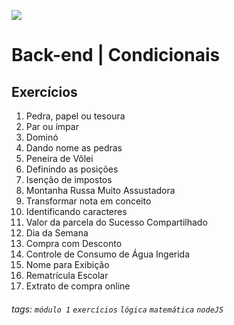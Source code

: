 ![](https://i.imgur.com/xG74tOh.png)

# Back-end | Condicionais

## Exercícios

1.  Pedra, papel ou tesoura
2.  Par ou ímpar
3.  Dominó
4.  Dando nome as pedras
5.  Peneira de Vôlei
6.  Definindo as posições
7.  Isenção de impostos
8.  Montanha Russa Muito Assustadora
9.  Transformar nota em conceito
10. Identificando caracteres
11. Valor da parcela do Sucesso Compartilhado
12. Dia da Semana
13. Compra com Desconto
14. Controle de Consumo de Água Ingerida
15. Nome para Exibição
16. Rematrícula Escolar
17. Extrato de compra online


###### tags: `módulo 1` `exercícios` `lógica` `matemática` `nodeJS`
